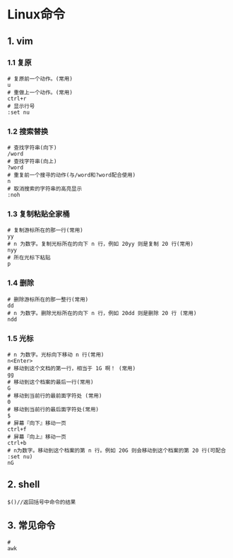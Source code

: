 # Linux命令

## 1. vim

### 1.1 复原

```
# 复原前一个动作。(常用)
u
# 重做上一个动作。(常用)
ctrl+r
# 显示行号
:set nu
```

### 1.2 搜索替换

```
# 查找字符串(向下)
/word
# 查找字符串(向上)
?word
# 重复前一个搜寻的动作(与/word和?word配合使用)
n
# 取消搜索的字符串的高亮显示
:noh
```

### 1.3 复制粘贴全家桶

```
# 复制游标所在的那一行(常用)
yy
# n 为数字。复制光标所在的向下 n 行，例如 20yy 则是复制 20 行(常用)
nyy
# 所在光标下粘贴
p
```

### 1.4 删除

```
# 删除游标所在的那一整行(常用)
dd
# n 为数字。删除光标所在的向下 n 行，例如 20dd 则是删除 20 行 (常用)
ndd
```

### 1.5 光标

```
# n 为数字。光标向下移动 n 行(常用)
n<Enter>
# 移动到这个文档的第一行，相当于 1G 啊！ (常用)
gg
# 移动到这个档案的最后一行(常用)
G
# 移动到当前行的最前面字符处 (常用)
0
# 移动到当前行的最后面字符处(常用)
$
# 屏幕『向下』移动一页
ctrl+f
# 屏幕『向上』移动一页
ctrl+b
# n为数字。移动到这个档案的第 n 行。例如 20G 则会移动到这个档案的第 20 行(可配合 :set nu)
nG
```

## 2. shell

```
$()//返回括号中命令的结果
```

## 3. 常见命令

```
# 
awk 
```

